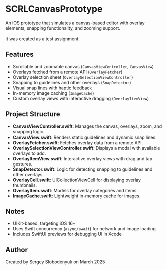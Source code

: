 # SCRLCanvasPrototype

An iOS prototype that simulates a canvas-based editor with overlay elements, snapping functionality, and zooming support.\
\
It was created as a test assignment.

## Features

- Scrollable and zoomable canvas (`CanvasViewController`, `CanvasView`)
- Overlays fetched from a remote API (`OverlayFetcher`)
- Overlay selection sheet (`OverlaySelectionViewController`)
- Snapping to guidelines and other overlays (`SnapDetector`)
- Visual snap lines with haptic feedback
- In-memory image caching (`ImageCache`)
- Custom overlay views with interactive dragging (`OverlayItemView`)

## Project Structure

- **CanvasViewController.swift**: Manages the canvas, overlays, zoom, and snapping logic.
- **CanvasView.swift**: Renders static guidelines and dynamic snap lines.
- **OverlayFetcher.swift**: Fetches overlay data from a remote API.
- **OverlaySelectionViewController.swift**: Displays a modal with available overlays to add.
- **OverlayItemView.swift**: Interactive overlay views with drag and tap gestures.
- **SnapDetector.swift**: Logic for detecting snapping to guidelines and other overlays.
- **OverlayCell.swift**: UICollectionViewCell for displaying overlay thumbnails.
- **OverlayItem.swift**: Models for overlay categories and items.
- **ImageCache.swift**: Lightweight in-memory cache for images.

## Notes

- UIKit-based, targeting iOS 16+
- Uses Swift concurrency (`async/await`) for network and image loading
- Includes SwiftUI previews for debugging UI in Xcode

## Author

Created by Sergey Slobodenyuk on March 2025
